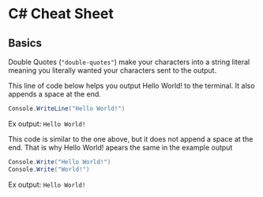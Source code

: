 # C# Cheat Sheet

## Basics

Double Quotes (`"double-quotes"`) make your characters into a string literal meaning you literally wanted your
characters sent to the output.

This line of code below helps you output Hello World! to the terminal. It also appends a space at the end.

```C#
Console.WriteLine("Hello World!")
```

Ex output: `Hello World!`

This code is similar to the one above, but it does not append a space at the end. That is why Hello World! apears the
same in the example output

```C#
Console.Write("Hello World!")
Console.Write("World!")
```

Ex output: `Hello World!`
